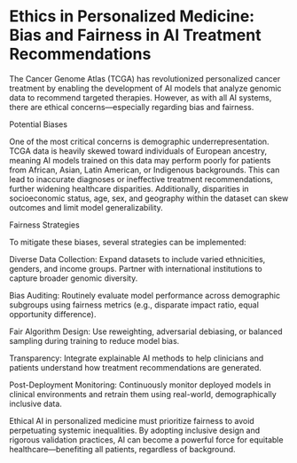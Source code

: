 # Ethics in Personalized Medicine: Bias and Fairness in AI Treatment Recommendations

The Cancer Genome Atlas (TCGA) has revolutionized personalized cancer treatment by enabling the development of AI models that analyze genomic data to recommend targeted therapies. However, as with all AI systems, there are ethical concerns—especially regarding bias and fairness.

Potential Biases

One of the most critical concerns is demographic underrepresentation. TCGA data is heavily skewed toward individuals of European ancestry, meaning AI models trained on this data may perform poorly for patients from African, Asian, Latin American, or Indigenous backgrounds. This can lead to inaccurate diagnoses or ineffective treatment recommendations, further widening healthcare disparities. Additionally, disparities in socioeconomic status, age, sex, and geography within the dataset can skew outcomes and limit model generalizability.

Fairness Strategies

To mitigate these biases, several strategies can be implemented:

Diverse Data Collection: Expand datasets to include varied ethnicities, genders, and income groups. Partner with international institutions to capture broader genomic diversity.

Bias Auditing: Routinely evaluate model performance across demographic subgroups using fairness metrics (e.g., disparate impact ratio, equal opportunity difference).

Fair Algorithm Design: Use reweighting, adversarial debiasing, or balanced sampling during training to reduce model bias.

Transparency: Integrate explainable AI methods to help clinicians and patients understand how treatment recommendations are generated.

Post-Deployment Monitoring: Continuously monitor deployed models in clinical environments and retrain them using real-world, demographically inclusive data.

Ethical AI in personalized medicine must prioritize fairness to avoid perpetuating systemic inequalities. By adopting inclusive design and rigorous validation practices, AI can become a powerful force for equitable healthcare—benefiting all patients, regardless of background.
